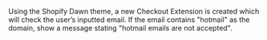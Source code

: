 Using the Shopify Dawn theme, a new Checkout Extension is created which will check the user’s inputted email. If the email contains "hotmail"
as the domain, show a message stating "hotmail emails are not accepted".
